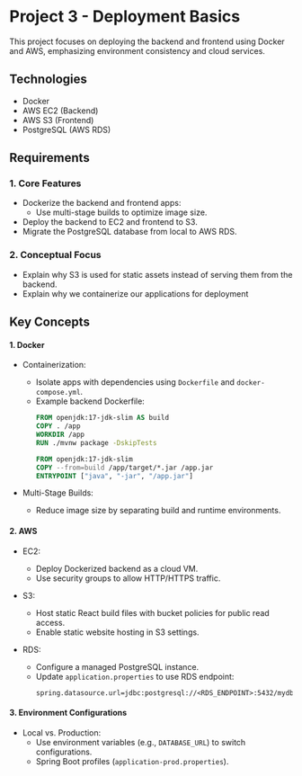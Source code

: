 # Project 3 - Deployment Basics  
This project focuses on deploying the backend and frontend using Docker and AWS, emphasizing environment consistency and cloud services.  

## Technologies  
- Docker  
- AWS EC2 (Backend)  
- AWS S3 (Frontend)  
- PostgreSQL (AWS RDS)  

## Requirements  

### 1. Core Features  
- Dockerize the backend and frontend apps:  
  - Use multi-stage builds to optimize image size.  
- Deploy the backend to EC2 and frontend to S3.  
- Migrate the PostgreSQL database from local to AWS RDS.  

### 2. Conceptual Focus  
- Explain why S3 is used for static assets instead of serving them from the backend.  
- Explain why we containerize our applications for deployment


## Key Concepts  

#### 1. Docker  
- Containerization:  
  - Isolate apps with dependencies using `Dockerfile` and `docker-compose.yml`.  
  - Example backend Dockerfile:  
    ```dockerfile
    FROM openjdk:17-jdk-slim AS build
    COPY . /app
    WORKDIR /app
    RUN ./mvnw package -DskipTests

    FROM openjdk:17-jdk-slim
    COPY --from=build /app/target/*.jar /app.jar
    ENTRYPOINT ["java", "-jar", "/app.jar"]
    ```  

- Multi-Stage Builds:  
  - Reduce image size by separating build and runtime environments.  

#### 2. AWS  
- EC2:  
  - Deploy Dockerized backend as a cloud VM.  
  - Use security groups to allow HTTP/HTTPS traffic.  

- S3:  
  - Host static React build files with bucket policies for public read access.  
  - Enable static website hosting in S3 settings.  

- RDS:  
  - Configure a managed PostgreSQL instance.  
  - Update `application.properties` to use RDS endpoint:  
    ```properties
    spring.datasource.url=jdbc:postgresql://<RDS_ENDPOINT>:5432/mydb
    ```  

#### 3. Environment Configurations  
- Local vs. Production:  
  - Use environment variables (e.g., `DATABASE_URL`) to switch configurations.  
  - Spring Boot profiles (`application-prod.properties`).  
